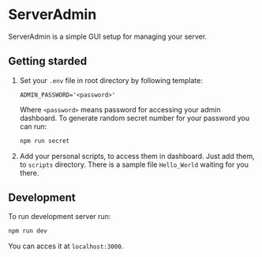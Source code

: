 # ServerAdmin

ServerAdmin is a simple GUI setup for managing your server.

## Getting starded

1. Set your `.env` file in root directory by following template:

    ```
    ADMIN_PASSWORD='<password>'
    ```

    Where `<password>` means password for accessing your admin dashboard. To generate random secret number for your password you can run:

    ```bash
    npm run secret
    ```

2. Add your personal scripts, to access them in dashboard. Just add them, to `scripts` directory. There is a sample file `Hello_World` waiting for you there.

## Development

To run development server run:

```bash
npm run dev
```

You can acces it at `localhost:3000`.
